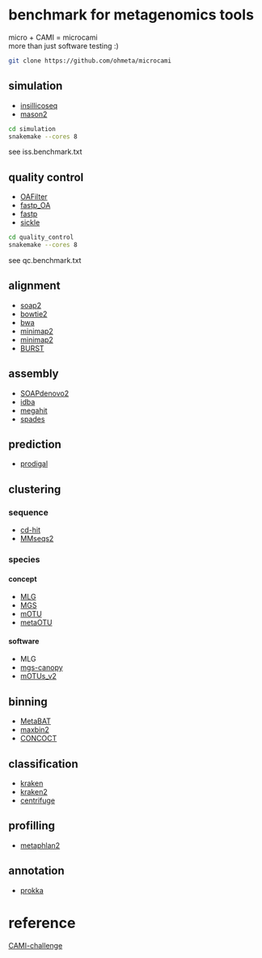 # benchmark for metagenomics tools
micro + CAMI = microcami  
more than just software testing :)

```bash
git clone https://github.com/ohmeta/microcami
```


## simulation
   - [insillicoseq](https://github.com/HadrienG/InSilicoSeq)
   - [mason2](https://github.com/seqan/seqan/tree/master/apps/mason2)
```bash
cd simulation
snakemake --cores 8
```
see iss.benchmark.txt

## quality control
   - [OAFilter](https://github.com/Scelta/OAFilter)
   - [fastp_OA](https://github.com/ohmeta/fastp/tree/OA)
   - [fastp](https://github.com/OpenGene/fastp)
   - [sickle](https://github.com/najoshi/sickle)
```bash
cd quality_control
snakemake --cores 8
```
see qc.benchmark.txt

## alignment
   - [soap2](http://soap.genomics.org.cn)
   - [bowtie2](https://github.com/BenLangmead/bowtie2)
   - [bwa](https://github.com/lh3/bwa)
   - [minimap2](https://github.com/lh3/minimap2)
   - [minimap2](https://github.com/lh3/minimap2)
   - [BURST](https://github.com/knights-lab/BURST)

## assembly
   - [SOAPdenovo2](https://github.com/aquaskyline/SOAPdenovo2)
   - [idba](https://github.com/loneknightpy/idba)
   - [megahit](https://github.com/voutcn/megahit)
   - [spades](https://github.com/voutcn/megahit)

## prediction
   - [prodigal](https://github.com/hyattpd/Prodigal)

## clustering
### sequence
   - [cd-hit](https://github.com/weizhongli/cdhit)
   - [MMseqs2](https://github.com/soedinglab/MMseqs2)

### species
#### concept
   - [MLG](https://www.nature.com/articles/nature11450)
   - [MGS](https://www.nature.com/articles/nbt.2939)
   - [mOTU](https://www.nature.com/articles/nmeth.2693)
   - [metaOTU](https://www.sciencedirect.com/science/article/pii/S1931312815001626)
#### software
   - MLG
   - [mgs-canopy](https://bitbucket.org/HeyHo/mgs-canopy-algorithm/wiki/Home)
   - [mOTUs_v2](https://github.com/motu-tool/mOTUs_v2)
   
## binning
   - [MetaBAT](https://bitbucket.org/berkeleylab/metabat)
   - [maxbin2](https://downloads.jbei.org/data/microbial_communities/MaxBin/MaxBin.html)
   - [CONCOCT](https://github.com/BinPro/CONCOCT)
   
## classification
   - [kraken](https://github.com/DerrickWood/kraken)
   - [kraken2](https://github.com/DerrickWood/kraken2)
   - [centrifuge](https://github.com/infphilo/centrifuge)

## profilling
   - [metaphlan2](https://bitbucket.org/biobakery/metaphlan2)
   
## annotation
   - [prokka](https://github.com/tseemann/prokka)
 
# reference
[CAMI-challenge](https://github.com/CAMI-challenge)
